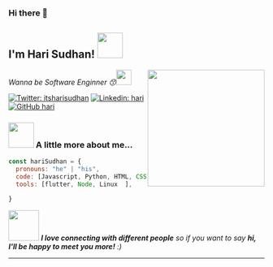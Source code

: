 

### Hi there 👋

<h2> I'm Hari Sudhan! <img src="https://media.giphy.com/media/S8kcDWOvua4l6lJ0Az/source.gif" width="50"></h2>
<img align='right' src="https://media.giphy.com/media/ZVik7pBtu9dNS/giphy.gif" width="230">
<p><em>Wanna be Software Enginner &#128537</a><img src="https://media.giphy.com/media/WUlplcMpOCEmTGBtBW/giphy.gif" width="30"> 
</em></p>

[![Twitter: itsharisudhan](https://img.shields.io/twitter/follow/itsharisudhan?style=social)](https://twitter.com/itsharisudhan)
[![Linkedin: hari](https://img.shields.io/badge/-Harisudhan-blue?style=flat-square&logo=Linkedin&logoColor=white&link=https://www.linkedin.com/in/itsharisudhan/)](https://www.linkedin.com/in/itsharisudhan/)
[![GitHub hari](https://img.shields.io/github/followers/itsharisudhan?label=follow&style=social)](https://github.com/itsharisudhan)


### <img src="https://media.giphy.com/media/VgCDAzcKvsR6OM0uWg/giphy.gif" width="50"> A little more about me...  

```javascript
const hariSudhan = {
  pronouns: "he" | "his",
  code: [Javascript, Python, HTML, CSS, Java, C ],
  tools: [flutter, Node, Linux  ],
 
}
```

<img src="https://media.giphy.com/media/LnQjpWaON8nhr21vNW/giphy.gif" width="60"> <em><b>I love connecting with different people</b> so if you want to say <b>hi, I'll be happy to meet you more!</b> :)</em>


---



 
